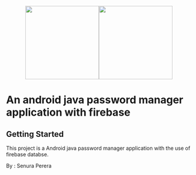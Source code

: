 <p align="center"><a href="https://github.com/senuradp" target="_blank"><img src="https://user-images.githubusercontent.com/51419598/152648731-567997ec-ac1c-4a9c-a816-a1fb1882abbe.png" height="200" width="200"><img src="https://www.gstatic.com/devrel-devsite/prod/v3f8eafc9e9ec34d001886958ac58f6b3d255ba70e9584b93488d1cf3a23653aa/firebase/images/touchicon-180.png" height="200" width="200"></a></p>


# An android java password manager application with firebase

## Getting Started

This project is a Android java password manager application with the use of firebase databse.

By : Senura Perera
